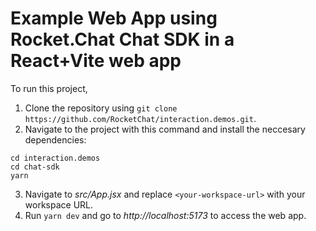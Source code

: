 # Example Web App using Rocket.Chat Chat SDK in a React+Vite web app

To run this project,
1. Clone the repository using `git clone https://github.com/RocketChat/interaction.demos.git`.
2. Navigate to the project with this command and install the neccesary dependencies:

```
cd interaction.demos
cd chat-sdk
yarn
```
3. Navigate to _src/App.jsx_  and replace `<your-workspace-url>` with your workspace URL. 
4. Run `yarn dev` and  go to _http://localhost:5173_ to access the web app.
 
